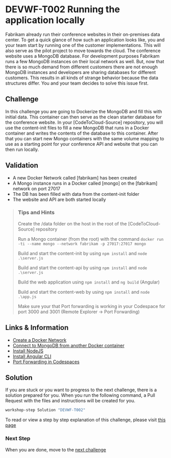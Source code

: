 # DEVWF-T002 Running the application locally

Fabrikam already run their conference websites in their on-premises data center. To get a quick glance of how such an application looks like, you and your team start by running one of the customer implementations. This will also serve as the pilot project to move towards the cloud. The conference website uses a MongoDB database. For development purposes Fabrikam runs a few MongoDB instances on their local network as well. But, now that there is so much demand from different customers there are not enough MongoDB instances and developers are sharing databases for different customers. This results in all kinds of strange behavior because the data structures differ. You and your team decides to solve this issue first.

## Challenge

In this challenge you are going to Dockerize the MongoDB and fill this with initial data. This container can then serve as the clean starter database for the conference website. In your [CodeToCloud-Source] repository, you will use the content-init files to fill a new MongoDB that runs in a Docker container and writes the contents of the database to this container. After that you can start new Mongo containers with the same volume mapping to use as a starting point for your conference API and website that you can then run locally.

## Validation

- A new Docker Network called [fabrikam] has been created
- A Mongo instance runs in a Docker called [mongo] on the [fabrikam] network on port 27017
- The DB has been filled with data from the content-init folder
- The website and API are both started locally

> ### Tips and Hints
>
> Create the /data folder on the host in the root of the [CodeToCloud-Source] repository
>
> Run a Mongo container (from the root) with the command `docker run -ti --name mongo --network fabrikam -p 27017:27017 mongo`
>
> Build and start the content-init by using `npm install` and `node .\server.js`
>
> Build and start the content-api by using `npm install` and `node .\server.js`
>
> Build the web application using `npm install` and `ng build` (Angular)
>
> Build and start the content-web by using `npm install` and `node .\app.js`
>
> Make sure your that Port forwarding is working in your Codespace for port 3000 and 3001 (Remote Explorer -> Port Forwarding)

## Links & Information

* [Create a Docker Network](https://docs.docker.com/engine/reference/commandline/network_create/)
* [Connect to MongoDB from another Docker container](https://hub.docker.com/_/mongo)
* [Install NodeJS](https://nodejs.org/en/download/)
* [Install Angular CLI](https://cli.angular.io/)
* [Port Forwarding in Codespaces](https://code.visualstudio.com/docs/remote/containers#_forwarding-or-publishing-a-port)

## Solution

If you are stuck or you want to progress to the next challenge, there is a solution prepared for you. When you run the following command, a Pull Request with the files and instructions will be created for you.

```powershell
workshop-step Solution "DEVWF-T002"
```

To read or view a step by step explanation of this challenge, please visit [this page](/Challenges/Module1-ImprovingDeveloperFlow/Step-By-Step/DEVWF-T002-SBS.md)

### Next Step

When you are done, move to the [next challenge](DEVWF-T003.md)